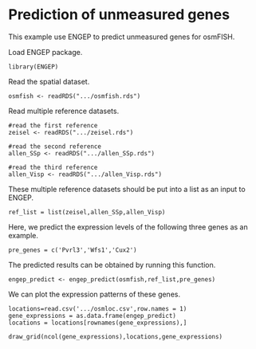 # Prediction of unmeasured genes

This example use ENGEP to predict unmeasured genes for osmFISH.

Load ENGEP package.

```
library(ENGEP)
```

Read the spatial dataset. 

```
osmfish <- readRDS(".../osmfish.rds")
```

Read multiple reference datasets.

```
#read the first reference
zeisel <- readRDS(".../zeisel.rds")

#read the second reference
allen_SSp <- readRDS(".../allen_SSp.rds")

#read the third reference
allen_Visp <- readRDS(".../allen_Visp.rds")
```

These multiple reference datasets should be put into a list as an input to ENGEP.

```
ref_list = list(zeisel,allen_SSp,allen_Visp)
```

Here, we predict the expression levels of the following three genes as an example.

```
pre_genes = c('Pvrl3','Wfs1','Cux2')
```

The predicted results can be obtained by running this function.

```
engep_predict <- engep_predict(osmfish,ref_list,pre_genes)
```

We can plot the expression patterns of these genes.

```
locations=read.csv('.../osmloc.csv',row.names = 1)
gene_expressions = as.data.frame(engep_predict)
locations = locations[rownames(gene_expressions),]

draw_grid(ncol(gene_expressions),locations,gene_expressions)
```

